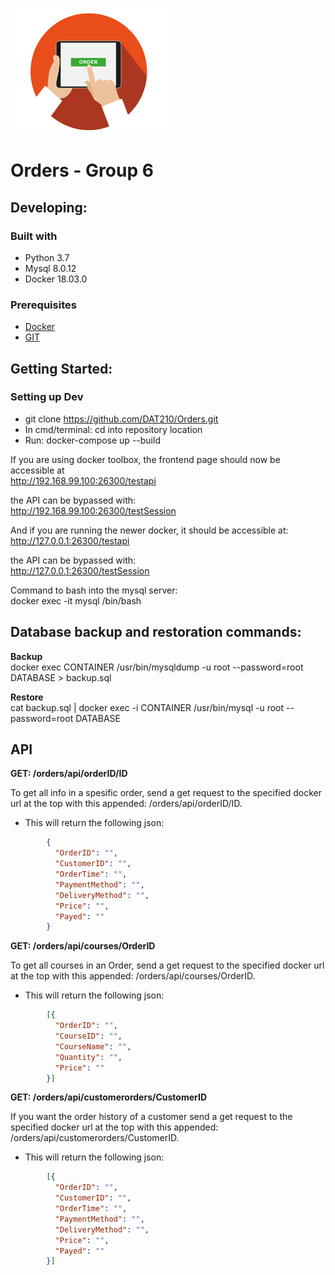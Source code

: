 ![Logo of the project](/images/logo.png)


Orders - Group 6
=======

## Developing:

### Built with  
* Python 3.7 
* Mysql 8.0.12
* Docker 18.03.0

### Prerequisites
 * [Docker](https://www.docker.com/)
 * [GIT](https://git-scm.com/downloads)

## Getting Started:

### Setting up Dev  
* git clone https://github.com/DAT210/Orders.git
* In cmd/terminal: cd into repository location
* Run: docker-compose up --build  
  
If you are using docker toolbox, the frontend page should now be accessible at  
http://192.168.99.100:26300/testapi

the API can be bypassed with:  
http://192.168.99.100:26300/testSession

  
And if you are running the newer docker, it should be accessible at:  
http://127.0.0.1:26300/testapi

the API can be bypassed with:  
http://127.0.0.1:26300/testSession
  
Command to bash into the mysql server:  
docker exec -it mysql /bin/bash  

## Database backup and restoration commands:
 **Backup**  
docker exec CONTAINER /usr/bin/mysqldump -u root --password=root DATABASE > backup.sql

 **Restore**  
cat backup.sql | docker exec -i CONTAINER /usr/bin/mysql -u root --password=root DATABASE


## API

__GET: /orders/api/orderID/ID__

To get all info in a spesific order, send a get request to the specified docker url at the top with this appended: /orders/api/orderID/ID.
* This will return the following json:
```json
  		{
		  "OrderID": "",
		  "CustomerID": "",
		  "OrderTime": "",
		  "PaymentMethod": "",
		  "DeliveryMethod": "",
		  "Price": "",
		  "Payed": ""
		}
```

__GET: /orders/api/courses/OrderID__

To get all courses in an Order, send a get request to the specified docker url at the top with this appended: /orders/api/courses/OrderID.
* This will return the following json:
```json
  		[{
		  "OrderID": "",
		  "CourseID": "",
		  "CourseName": "",
		  "Quantity": "",
		  "Price": ""
		}]
```

__GET: /orders/api/customerorders/CustomerID__

If you want the order history of a customer send a get request to the specified docker url at the top with this appended: /orders/api/customerorders/CustomerID.

* This will return the following json:
```json
  		[{
		  "OrderID": "",
		  "CustomerID": "",
		  "OrderTime": "",
		  "PaymentMethod": "",
		  "DeliveryMethod": "",
		  "Price": "",
		  "Payed": ""
		}]
```
<!-- mysql -u <user> -p<password> <dbname> < file.sql -->
<!-- THIS MAY HAVE WORKED -->
